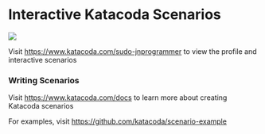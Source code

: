 # Interactive Katacoda Scenarios

[![](http://shields.katacoda.com/katacoda/sudo-jnprogrammer/count.svg)](https://www.katacoda.com/sudo-jnprogrammer "Get your profile on Katacoda.com")

Visit https://www.katacoda.com/sudo-jnprogrammer to view the profile and interactive scenarios

### Writing Scenarios
Visit https://www.katacoda.com/docs to learn more about creating Katacoda scenarios

For examples, visit https://github.com/katacoda/scenario-example
